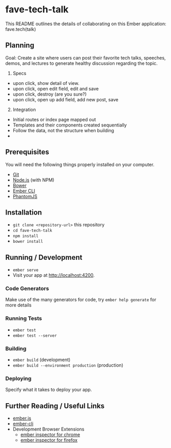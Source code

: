 # fave-tech-talk

This README outlines the details of collaborating on this Ember application: fave.tech(talk)

## Planning

Goal: Create a site where users can post their favorite tech talks, speeches, demos, and lectures to generate healthy discussion regarding the topic.

1. Specs
  * upon click, show detail of view.
  * upon click, open edit field, edit and save
  * upon click, destroy (are you sure?)
  * upon click, open up add field, add new post, save

2. Integration
  * Initial routes or index page mapped out
  * Templates and their components created sequentially
  * Follow the data, not the structure when building
  *

## Prerequisites

You will need the following things properly installed on your computer.

* [Git](https://git-scm.com/)
* [Node.js](https://nodejs.org/) (with NPM)
* [Bower](https://bower.io/)
* [Ember CLI](https://ember-cli.com/)
* [PhantomJS](http://phantomjs.org/)

## Installation

* `git clone <repository-url>` this repository
* `cd fave-tech-talk`
* `npm install`
* `bower install`

## Running / Development

* `ember serve`
* Visit your app at [http://localhost:4200](http://localhost:4200).

### Code Generators

Make use of the many generators for code, try `ember help generate` for more details

### Running Tests

* `ember test`
* `ember test --server`

### Building

* `ember build` (development)
* `ember build --environment production` (production)

### Deploying

Specify what it takes to deploy your app.

## Further Reading / Useful Links

* [ember.js](http://emberjs.com/)
* [ember-cli](https://ember-cli.com/)
* Development Browser Extensions
  * [ember inspector for chrome](https://chrome.google.com/webstore/detail/ember-inspector/bmdblncegkenkacieihfhpjfppoconhi)
  * [ember inspector for firefox](https://addons.mozilla.org/en-US/firefox/addon/ember-inspector/)
